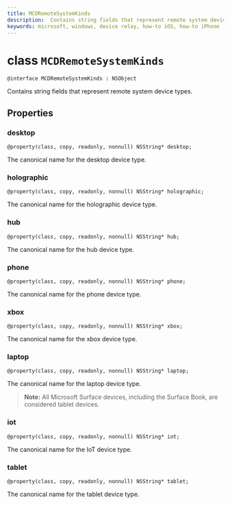 ```yaml
---
title: MCDRemoteSystemKinds
description:  Contains string fields that represent remote system device types.
keywords: microsoft, windows, device relay, how-to iOS, how-to iPhone
---
```


# class `MCDRemoteSystemKinds` 

```
@interface MCDRemoteSystemKinds : NSObject
```

Contains string fields that represent remote system device types.

## Properties

### desktop
`@property(class, copy, readonly, nonnull) NSString* desktop;`

The canonical name for the desktop device type.

### holographic
`@property(class, copy, readonly, nonnull) NSString* holographic;`

The canonical name for the holographic device type.

### hub
`@property(class, copy, readonly, nonnull) NSString* hub;`

The canonical name for the hub device type.

### phone
`@property(class, copy, readonly, nonnull) NSString* phone;`

The canonical name for the phone device type.

### xbox
`@property(class, copy, readonly, nonnull) NSString* xbox;`

The canonical name for the xbox device type.

### laptop
`@property(class, copy, readonly, nonnull) NSString* laptop;`

The canonical name for the laptop device type.

> **Note:** All Microsoft Surface devices, including the Surface Book, are considered tablet devices.

### iot
`@property(class, copy, readonly, nonnull) NSString* iot;`

The canonical name for the IoT device type.

### tablet
`@property(class, copy, readonly, nonnull) NSString* tablet;`

The canonical name for the tablet device type.
